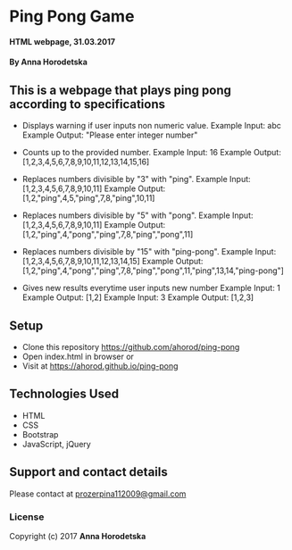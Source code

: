 # Ping Pong Game
#### HTML webpage, 31.03.2017
#### By Anna Horodetska

## This is a webpage that plays ping pong according to specifications
* Displays warning if user inputs non numeric value.
  Example Input: abc
  Example Output: "Please enter integer number"
  
* Counts up to the provided number.
  Example Input: 16
  Example Output: [1,2,3,4,5,6,7,8,9,10,11,12,13,14,15,16]

* Replaces numbers divisible by "3" with "ping".
  Example Input: [1,2,3,4,5,6,7,8,9,10,11]
  Example Output: [1,2,"ping",4,5,"ping",7,8,"ping",10,11]

* Replaces numbers divisible by "5" with "pong".
  Example Input: [1,2,3,4,5,6,7,8,9,10,11]
  Example Output: [1,2,"ping",4,"pong","ping",7,8,"ping","pong",11]

* Replaces numbers divisible by "15" with "ping-pong".
  Example Input: [1,2,3,4,5,6,7,8,9,10,11,12,13,14,15]
  Example Output: [1,2,"ping",4,"pong","ping",7,8,"ping","pong",11,"ping",13,14,"ping-pong"]

* Gives new results everytime user inputs new number
  Example Input: 1
  Example Output: [1,2]
  Example Input: 3
  Example Output: [1,2,3]

## Setup
* Clone this repository https://github.com/ahorod/ping-pong
* Open index.html in browser
or
* Visit at https://ahorod.github.io/ping-pong

## Technologies Used
* HTML
* CSS
* Bootstrap
* JavaScript, jQuery

## Support and contact details
Please contact at prozerpina112009@gmail.com

### License
Copyright (c) 2017 **Anna Horodetska**
